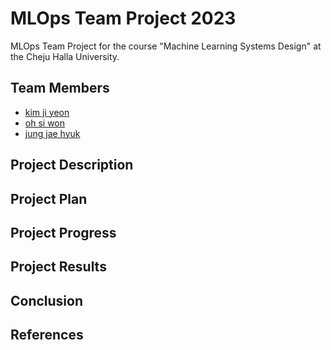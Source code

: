 # MLOps Team Project 2023

MLOps Team Project for the course "Machine Learning Systems Design" at the Cheju Halla University.

## Team Members

- [kim ji yeon](https://github.com/202021013)
- [oh si won](https://github.com/siwon12)
- [jung jae hyuk](https://github.com/locle0324)
## Project Description

## Project Plan

## Project Progress

## Project Results

## Conclusion

## References
